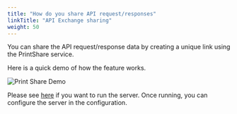 ```yaml
---
title: "How do you share API request/responses"
linkTitle: "API Exchange sharing"
weight: 50
---
```


You can share the API request/response data by creating a unique link using the PrintShare service.

Here is a quick demo of how the feature works.

![Print Share Demo](/images/ht/050/print-share-demo.gif)

Please see [here](https://github.com/namuan/print-rider-py) if you want to run the server. 
Once running, you can configure the server in the configuration.
